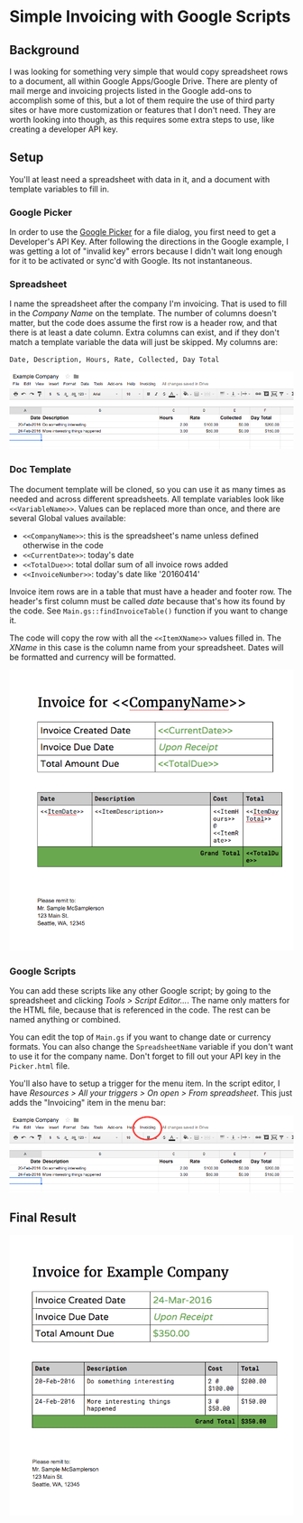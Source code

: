 # Simple Invoicing with Google Scripts

## Background
I was looking for something very simple that would copy spreadsheet rows to a document, all within Google Apps/Google Drive. There are plenty of mail merge and invoicing projects listed in the Google add-ons to accomplish some of this, but a lot of them require the use of third party sites or have more customization or features that I don't need. They are worth looking into though, as this requires some extra steps to use, like creating a developer API key. 

## Setup

You'll at least need a spreadsheet with data in it, and a document with template variables to fill in. 

### Google Picker

In order to use the [Google Picker](https://developers.google.com/apps-script/guides/dialogs#file-open_dialogs) for a file dialog, you first need to get a Developer's API Key. After following the directions in the Google example, I was getting a lot of "invalid key" errors because I didn't wait long enough for it to be activated or sync'd with Google. Its not instantaneous. 

### Spreadsheet

I name the spreadsheet after the company I'm invoicing. That is used to fill in the _Company Name_ on the template. The number of columns doesn't matter, but the code does assume the first row is a header row, and that there is at least a date column. Extra columns can exist, and if they don't match a template variable the data will just be skipped. My columns are:
```
Date, Description, Hours, Rate, Collected, Day Total
```

![Spreadsheet Screenshot](/doc/spreadsheet.png)

### Doc Template

The document template will be cloned, so you can use it as many times as needed and across different spreadsheets. All template variables look like `<<VariableName>>`. Values can be replaced more than once, and there are several Global values available:
* `<<CompanyName>>`: this is the spreadsheet's name unless defined otherwise in the code
* `<<CurrentDate>>`: today's date
* `<<TotalDue>>`: total dollar sum of all invoice rows added
* `<<InvoiceNumber>>`: today's date like '20160414'

Invoice item rows are in a table that must have a header and footer row. The header's first column must be called _date_ because that's how its found by the code. See `Main.gs::findInvoiceTable()` function if you want to change it.

The code will copy the row with all the `<<ItemXName>>` values filled in. The _XName_ in this case is the column name from your spreadsheet. Dates will be formatted and currency will be formatted. 

![Invoice Template Screenshot](/doc/invoice-template.png)

### Google Scripts

You can add these scripts like any other Google script; by going to the spreadsheet and clicking *Tools > Script Editor...*. The name only matters for the HTML file, because that is referenced in the code. The rest can be named anything or combined. 

You can edit the top of `Main.gs` if you want to change date or currency formats. You can also change the `SpreadsheetName` variable if you don't want to use it for the company name. Don't forget to fill out your API key in the `Picker.html` file. 

You'll also have to setup a trigger for the menu item. In the script editor, I have *Resources > All your triggers > On open > From spreadsheet*. This just adds the "Invoicing" item in the menu bar:

![Menu Item](/doc/spreadsheet-menu.png)

## Final Result

![Final Doc](/doc/invoice-final.png)
